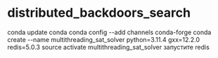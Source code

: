 # distributed_backdoors_search
conda update conda
conda config --add channels conda-forge
conda create --name multithreading_sat_solver python=3.11.4 gxx=12.2.0 redis=5.0.3
source activate multithreading_sat_solver
запустите redis
